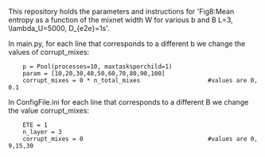 This repository holds the parameters and instructions for 'Fig8:Mean entropy as a function of the mixnet width W for various b and B L=3, \lambda_U=5000, D_{e2e}=1s'.



In main.py, for each line that corresponds to a different b we change the values of corrupt_mixes:

        p = Pool(processes=10, maxtasksperchild=1)
        param = [10,20,30,40,50,60,70,80,90,100]
        corrupt_mixes = 0 * n_total_mixes                   #values are 0, 0.1
    
In ConfigFile.ini for each line that corresponds to a different B we change the value corrupt_mixes:

        ETE = 1
        n_layer = 3
        corrupt_mixes = 0                                   #values are 0, 9,15,30

